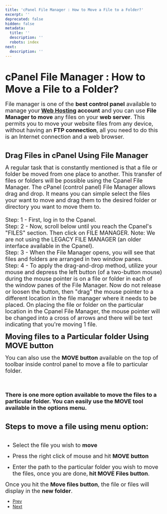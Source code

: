 ```yaml
---
title: 'cPanel File Manager : How to Move a File to a Folder?'
excerpt: ''
deprecated: false
hidden: false
metadata:
  title: ''
  description: ''
  robots: index
next:
  description: ''
---
```

<div class="page-header">
</div>
<dl class="article-info muted">
    <dt class="article-info-term">
</dt>
</dl>
<div itemprop="articleBody">
    <h1><span style="font-size: xx-large;">cPanel File Manager : How to Move a File to a Folder?</span></h1>
    <div> </div>
    <p dir="ltr"><span style="font-size: large;">File manager is one of the <strong>best control panel</strong> available to manage your<strong> <a href="https://www.hostingraja.in/">Web Hosting</a> account</strong> and you can use <strong>File Manager to move</strong> any files on your <strong>web server</strong>. This permits you to move your website files from any device, without having an <strong>FTP connection</strong>, all you need to do this is an Internet connection and a web browser.<br/><br/></span></p>
    <p dir="ltr"><strong><span style="font-size: x-large;">Drag Files in cPanel Using File Manager</span></strong></p>
    <p dir="ltr"><span style="font-size: large;">A regular task that is constantly mentioned is that a file or folder be moved from one place to another. This transfer of files or folders will be possible using the Cpanel File Manager. The cPanel (control panel) File Manager allows drag and drop. It means you can simple select the files your want to move and drag them to the desired folder or directory you want to move them to.<br/><br/>Step: 1 - First, log in to the Cpanel. <br/>Step: 2 - Now, scroll below until you reach the Cpanel's "FILES" section. Then click on FILE MANAGER. Note: We are not using the LEGACY FILE MANAGER (an older interface available in the Cpanel). <br/>Step: 3 - When the File Manager opens, you will see that files and folders are arranged in two window panes. <br/>Step: 4 - To apply the drag-and-drop method, utilize your mouse and depress the left button (of a two-button mouse) during the mouse pointer is on a file or folder in each of the window panes of the File Manager. Now do not release or loosen the button, then "drag" the mouse pointer to a different location in the file manager where it needs to be placed. On placing the file or folder on the particular location in the Cpanel File Manager, the mouse pointer will be changed into a cross of arrows and there will be text indicating that you're moving 1 file.<br/></span></p>
    <p dir="ltr"><span style="font-size: large;"> </span></p>
    <p dir="ltr" style="text-align: left;"><strong><span style="font-size: x-large;">Moving files to a Particular folder Using MOVE button</span></strong></p>
    <div><span style="font-size: large;"> </span></div>
    <p dir="ltr"><span style="font-size: large;">You can also use the <strong>MOVE button</strong> available on the top of toolbar inside control panel to move a file to particular folder.</span><span style="font-size: large;"><br/><br/><br/></span></p>
    <p dir="ltr"><strong><span style="font-size: large;">There is one more option available to move the files to a particular folder. You can easily use the MOVE tool available in the options menu.</span></strong><span style="font-size: large;"><br/><br/></span></p>
    <p dir="ltr"><span style="font-size: large;"><span style="font-size: x-large;"><strong>Steps to move a file using menu option:</strong></span>
        <br/>
        <br/>
        </span>
    </p>
    <ul>
        <li dir="ltr">
            <p dir="ltr"><span style="font-size: large;">Select the file you wish to <strong>move</strong></span></p>
        </li>
        <li dir="ltr">
            <p dir="ltr"><span style="font-size: large;">Press the right click of mouse and hit <strong>MOVE button</strong></span></p>
        </li>
        <li dir="ltr">
            <p dir="ltr"><span style="font-size: large;">Enter the path to the particular folder you wish to move the files, once you are done,<strong> hit MOVE Files button</strong>.</span></p>
        </li>
    </ul>
    <div><span style="font-size: large;"> </span></div>
    <p dir="ltr"><span style="font-size: large;">Once you hit the <strong>Move files button</strong>, the file or files will display in the <strong>new folder</strong>.</span></p>
</div>
<ul class="pager pagenav">
    <li class="previous">
        <a class="hasTooltip" title="Choosing the PHP Version in cPanel Host Services" aria-label="Previous article: Choosing the PHP Version in cPanel Host Services" href="/docs/choosing-the-php-version-in-cpanel-host-services" rel="prev">
            <span class="icon-chevron-left" aria-hidden="true"></span> <span aria-hidden="true">Prev</span> </a>
    </li>
    <li class="next">
        <a class="hasTooltip" title="How to Add an Apache Handler in cPanel?" aria-label="Next article: How to Add an Apache Handler in cPanel?" href="/docs/how-to-add-an-apache-handler-in-cpanel" rel="next">
            <span aria-hidden="true">Next</span> <span class="icon-chevron-right" aria-hidden="true"></span> </a>
    </li>
</ul>
</div>
